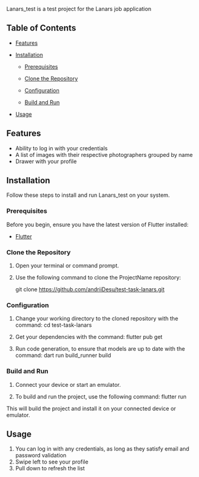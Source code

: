 Lanars_test is a test project for the Lanars job application

## Table of Contents

- [Features](#features)

- [Installation](#installation)

    - [Prerequisites](#prerequisites)

    - [Clone the Repository](#clone-the-repository)

    - [Configuration](#configuration)

    - [Build and Run](#build-and-run)

- [Usage](#usage)

## Features

- Ability to log in with your credentials
- A list of images with their respective photographers grouped by name
- Drawer with your profile

## Installation

Follow these steps to install and run Lanars_test on your system.

### Prerequisites

Before you begin, ensure you have the latest version of Flutter installed:

- [Flutter](#https://docs.flutter.dev/release/archive)

### Clone the Repository

1. Open your terminal or command prompt.

2. Use the following command to clone the ProjectName repository:

    git clone https://github.com/andriiDesu/test-task-lanars.git

### Configuration

1. Change your working directory to the cloned repository with the command:
    cd test-task-lanars

2. Get your dependencies with the command:
    flutter pub get

3. Run code generation, to ensure that models are up to date with the command:
    dart run build_runner build

### Build and Run

1. Connect your device or start an emulator.

2. To build and run the project, use the following command:
    flutter run

This will build the project and install it on your connected device or emulator.

## Usage

1. You can log in with any credentials, as long as they satisfy email and password validation
2. Swipe left to see your profile
3. Pull down to refresh the list


